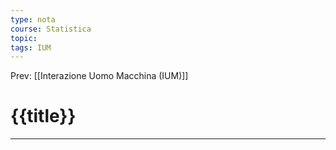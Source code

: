 ```yaml
---
type: nota
course: Statistica
topic: 
tags: IUM
---
```


Prev: [[Interazione Uomo Macchina (IUM)]]

# {{title}}
---
